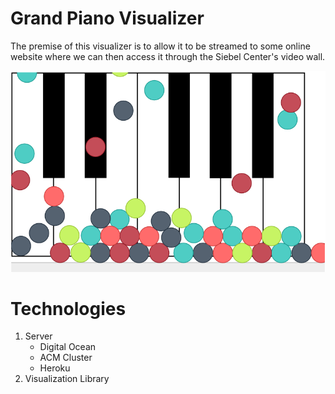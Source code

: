 # Grand Piano Visualizer

The premise of this visualizer is to allow it to be streamed to some online website where we can then access it through the Siebel Center's video wall.

![alt tag](https://raw.githubusercontent.com/Seledrex/Grand-Piano/master/viz/viz.png)

# Technologies
1. Server
    - Digital Ocean
    - ACM Cluster
    - Heroku
2. Visualization Library
